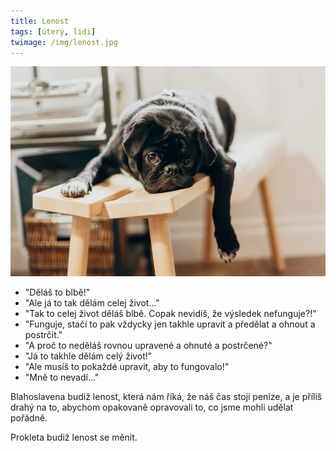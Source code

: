 ```yaml
---
title: Lenost
tags: [úterý, lidi]
twimage: /img/lenost.jpg
---
```


![cover](/img/lenost.jpg)

- "Děláš to blbě!"
- "Ale já to tak dělám celej život..."
- "Tak to celej život děláš blbě. Copak nevidíš, že výsledek nefunguje?!"
- "Funguje, stačí to pak vždycky jen takhle upravit a předělat a ohnout a postrčit."
- "A proč to neděláš rovnou upravené a ohnuté a postrčené?"
- "Já to takhle dělám celý život!"
- "Ale musíš to pokaždé upravit, aby to fungovalo!"
- "Mně to nevadí..."

Blahoslavena budiž lenost, která nám říká, že náš čas stojí peníze, a je příliš drahý na to, abychom opakovaně opravovali to, co jsme mohli udělat pořádně.

Prokleta budiž lenost se měnit.